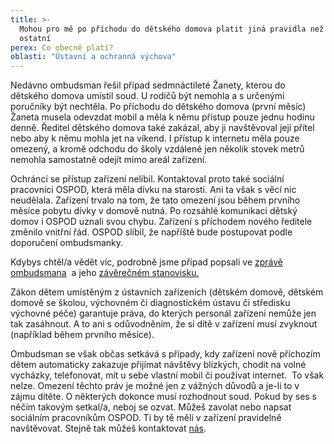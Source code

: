```yaml
---
title: >-
  Mohou pro mě po příchodu do dětského domova platit jiná pravidla než pro
  ostatní
perex: Co obecně platí?
oblasti: "Ústavní a ochranná výchova"
---
```


<p>Nedávno ombudsman řešil případ sedmnáctileté Žanety, kterou do dětského domova umístil soud. U rodičů být nemohla a s určenými poručníky být nechtěla. Po příchodu do dětského domova (první měsíc) Žaneta musela odevzdat mobil a měla k němu přístup pouze jednu hodinu denně. Ředitel dětského domova také zakázal, aby ji navštěvoval její přítel nebo aby k němu mohla jet na víkend. I přístup k internetu měla pouze omezený, a kromě odchodu do školy vzdálené jen několik stovek metrů nemohla samostatně odejít mimo areál zařízení. </p><p>Ochránci se přístup zařízení nelíbil. Kontaktoval proto také sociální pracovnici OSPOD, která měla dívku na starosti. Ani ta však s věcí nic neudělala. Zařízení trvalo na tom, že tato omezení jsou během prvního měsíce pobytu dívky v domově nutná. Po rozsáhlé komunikaci dětský domov i OSPOD uznali svou chybu. Zařízení s příchodem nového ředitele změnilo vnitřní řád. OSPOD slíbil, že napříště bude postupovat podle doporučení ombudsmanky.&nbsp;</p><p>Kdybys chtěl/a vědět víc, podrobně jsme případ popsali ve <a title="Otevření do nového okna" href="http://eso.ochrance.cz/Nalezene/Edit/5694" target="_blank">zprávě ombudsmana</a>&nbsp;<img alt="" src="typo3/ext/od_linkdesc/icons/external.gif" class="od_linkdesc_icon_external" /> a jeho <a title="Otevření do nového okna" href="http://eso.ochrance.cz/Nalezene/Edit/6374" target="_blank">závěrečném stanovisku.</a>&nbsp;<img alt="" src="typo3/ext/od_linkdesc/icons/external.gif" class="od_linkdesc_icon_external" /></p><p>Zákon dětem umístěným z ústavních zařízeních (dětském domově, dětském domově se školou, výchovném či diagnostickém ústavu či středisku výchovné péče) garantuje práva, do kterých personál zařízení nemůže jen tak zasáhnout. A to ani s odůvodněním, že si dítě v zařízení musí zvyknout (například během prvního měsíce). </p><p>Ombudsman se však občas setkává s případy, kdy zařízení nově příchozím dětem automaticky zakazuje přijímat návštěvy blízkých, chodit na volné vycházky, telefonovat, mít u sebe vlastní mobil či používat internet.&nbsp; To však nelze. Omezení těchto práv je možné jen z vážných důvodů a je-li to v zájmu dítěte. O některých dokonce musí rozhodnout soud. Pokud by ses s něčím takovým setkal/a, neboj se ozvat. Můžeš zavolat nebo napsat sociálním pracovníkům OSPOD. Ti by tě měli v zařízení pravidelně navštěvovat. Stejně tak můžeš kontaktovat <a href="jak-se-na-ochrance-obratit/">nás</a>.&nbsp;</p></div>

